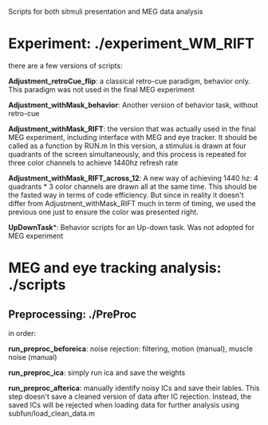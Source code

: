 Scripts for both sitmuli presentation and MEG data analysis

# Experiment: ./experiment_WM_RIFT
there are a few versions of scripts:

**Adjustment_retroCue_flip**: a classical retro-cue paradigm, behavior only. This paradigm was not used in the final MEG experiment

**Adjustment_withMask_behavior**: Another version of behavior task, without retro-cue

**Adjustment_withMask_RIFT**: the version that was actually used in the final MEG experiment, including interface with MEG and eye tracker. It should be called as a function by RUN.m In this version, a stimulus is drawn at four quadrants of the screen simultaneously, and this process is repeated for three color channels to achieve 1440hz refresh rate

**Adjustment_withMask_RIFT_across_12**: A new way of achieving 1440 hz: 4 quadrants * 3 color channels are drawn all at the same time. This should be the fasted way in terms of code efficiency. But since in reality it doesn't differ from Adjustment_withMask_RIFT much in term of timing, we used the previous one just to ensure the color was presented right.


**UpDownTask***: Behavior scripts for an Up-down task. Was not adopted for MEG experiment


# MEG and eye tracking analysis: ./scripts

## Preprocessing: ./PreProc
in order:

**run_preproc_beforeica**: noise rejection: filtering, motion (manual), muscle noise (manual)

**run_preproc_ica**: simply run ica and save the weights

**run_preproc_afterica**: manually identify noisy ICs and save their lables. This step doesn't save a cleaned version of data after IC rejection. Instead, the saved ICs will be rejected when loading data for further analysis using subfun/load_clean_data.m

